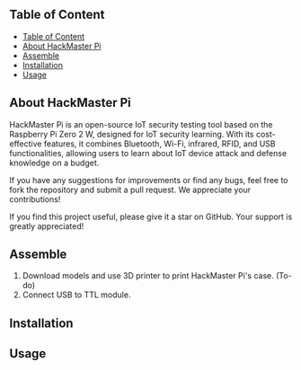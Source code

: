 
## Table of Content

- [Table of Content](#table-of-content)
- [About HackMaster Pi](#about-hackmaster-pi)
- [Assemble](#assemble)
- [Installation](#installation)
- [Usage](#usage)

## About HackMaster Pi

HackMaster Pi is an open-source IoT security testing tool based on the Raspberry Pi Zero 2 W, designed for IoT security learning. With its cost-effective features, it combines Bluetooth, Wi-Fi, infrared, RFID, and USB functionalities, allowing users to learn about IoT device attack and defense knowledge on a budget.

If you have any suggestions for improvements or find any bugs, feel free to fork the repository and submit a pull request. We appreciate your contributions!

If you find this project useful, please give it a star on GitHub. Your support is greatly appreciated!

## Assemble

1. Download models and use 3D printer to print HackMaster Pi's case. (To-do)
2. Connect USB to TTL module.

## Installation



## Usage